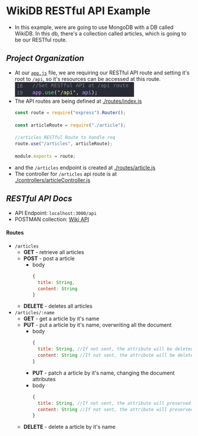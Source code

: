 # WikiDB RESTful API Example
- In this example, were are going to use MongoDB with a DB called WikiDB. In this db, there's a collection called articles, which is going to be our RESTful route.

## _Project Organization_
- At our [`app.js`](app.js) file, we are requiring our RESTful API route and setting it's root to `/api`, so it's resources can be accessed at this route. ![Code Example](images/appjs.png)
- The API routes are being defined at [./routes/index.js](routes/index.js)
  ```javascript
  const route = require("express").Router();

  const articleRoute = require("./article");

  //articles RESTful Route to handle req
  route.use("/articles", articleRoute);

  module.exports = route;
  ```
- and the `/articles` endpoint is created at [./routes/article.js](routes/article.js)
- The controller for `/articles` api route is at [./controllers/articleController.js](controllers/articleController.js)

## _RESTful API Docs_
- API Endpoint: `localhost:3000/api`
- POSTMAN collection: [Wiki API](https://www.getpostman.com/collections/d78ee2661dce9628c41e)
#### Routes
- `/articles`
  - **GET** - retrieve all articles
  - **POST** - post a article
    - body 
      ```javascript 
      {
        title: String,
        content: String
      }
      ```
  - **DELETE** - deletes all articles
- `/articles/:name`
  - **GET** - get a article by it's name
  - **PUT** - put a article by it's name, overwriting all the document
    - body 
      ```javascript 
      {
        title: String, //If not sent, the attribute will be deleted from the document
        content: String //If not sent, the attribute will be deleted from the document
      }
      ```
    - **PUT** - patch a article by it's name, changing the document attributes
    - body 
      ```javascript 
      {
        title: String, //If not sent, the attribute will preserved from the previous document
        content: String //If not sent, the attribute will preserved from the previous document
      }
      ```
  - **DELETE** - delete a article by it's name